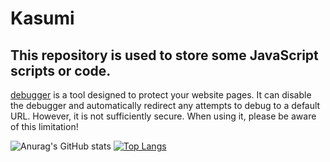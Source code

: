 # Kasumi
## This repository is used to store some JavaScript scripts or code. 

[debugger](https://github.com/yueseqaz/Kasumi/edit/main/bandebugger.js) is a tool designed to protect your website pages. It can disable the debugger and automatically redirect any attempts to debug to a default URL. However, it is not sufficiently secure. When using it, please be aware of this limitation! 


![Anurag's GitHub stats](https://github-readme-stats.vercel.app/api?username=yueseqaz&show_icons=true&theme=rose)
[![Top Langs](https://github-readme-stats.vercel.app/api/top-langs/?username=yueseqaz)](https://github.com/anuraghazra/github-readme-stats)
